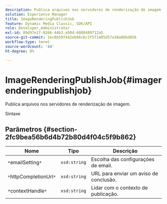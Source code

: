 ```yaml
---
description: Publica arquivos nos servidores de renderização de imagem.
solution: Experience Manager
title: ImageRenderingPublishJob
feature: Dynamic Media Classic, SDK/API
role: Developer,Administrator
exl-id: 09d97e1f-8266-44b3-a50d-6088489712a5
source-git-commit: 1ec8b59f442eb96c6c3f5f1405d57a38a86bd056
workflow-type: tm+mt
source-wordcount: '44'
ht-degree: 0%

---
```


# ImageRenderingPublishJob{#imagerenderingpublishjob}

Publica arquivos nos servidores de renderização de imagem.

Sintaxe

## Parâmetros {#section-2fc9bea56b6d4b72b80d4f04c5f9b862}

| Nome | Tipo | Descrição |
|---|---|---|
| `*`emailSetting`*` | `xsd:string` | Escolha das configurações de email. |
| `*`httpCompletionUrl`*` | `xsd:string` | URL para enviar um aviso de conclusão. |
| `*`contextHandle`*` | `xsd:string` | Lidar com o contexto de publicação. |
